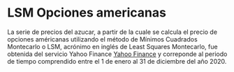 # LSM Opciones americanas

La serie de precios del azucar, a partir de la cuale se calcula el precio de opciones américanas utilizando el método de Mínimos Cuadrados Montecarlo o LSM, acrónimo en inglés de Least Squares Montecarlo, fue obtenida del servicio Yahoo Finance  [Yahoo Finance](https://finance.yahoo.com/) y correponde al periodo de tiempo comprendido entre el 1 de enero al 31 de diciembre del año 2020.
